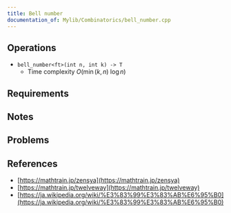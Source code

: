 ```yaml
---
title: Bell number
documentation_of: Mylib/Combinatorics/bell_number.cpp
---
```


## Operations

- `bell_number<ft>(int n, int k) -> T`
	- Time complexity $O(\min(k, n)\ \log n)$

## Requirements

## Notes

## Problems

## References

- [https://mathtrain.jp/zensya](https://mathtrain.jp/zensya)
- [https://mathtrain.jp/twelveway](https://mathtrain.jp/twelveway)
- [https://ja.wikipedia.org/wiki/%E3%83%99%E3%83%AB%E6%95%B0](https://ja.wikipedia.org/wiki/%E3%83%99%E3%83%AB%E6%95%B0)
